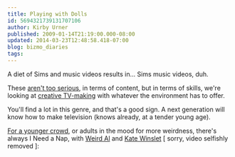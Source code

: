 ```yaml
---
title: Playing with Dolls
id: 5694321739131707106
author: Kirby Urner
published: 2009-01-14T21:19:00.000-08:00
updated: 2014-03-23T12:48:58.418-07:00
blog: bizmo_diaries
tags: 
---
```


A diet of Sims and music videos results in... Sims music videos, duh.

These [aren't too serious](http://controlroom.blogspot.com/2009/03/hb2u-barbie.html), in terms of content, but in terms of skills, we're looking at [creative TV-making](http://mybizmo.blogspot.com/2007/03/human-subjects.html) with whatever the environment has to offer.

You'll find a lot in this genre, and that's a good sign. A next generation will know how to make television (knows already, at a tender young age).

[For a younger crowd](http://mybizmo.blogspot.com/2007/12/quaker-preschool.html), or adults in the mood for more weirdness, there's always I Need a Nap, with [Weird Al](http://www.imdb.com/name/nm0946148/) and [Kate Winslet](http://www.imdb.com/name/nm0000701/) [ sorry, video selfishly removed ]: